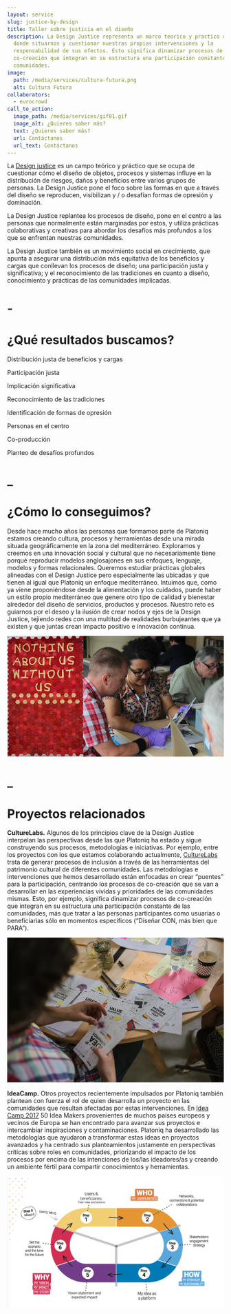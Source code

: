 ```yaml
---
layout: service
slug: justice-by-design
title: Taller sobre justicia en el diseño
description: La Design Justice representa un marco teorico y practico desde
  donde situarnos y cuestionar nuestras propias intervenciones y la
  responsabilidad de sus efectos. Esto significa dinamizar procesos de
  co-creación que integran en su estructura una participación constante de las
  comunidades.
image:
  path: /media/services/cultura-futura.png
  alt: Cultura Futura
collaborators:
  - eurocrowd
call_to_action:
  image_path: /media/services/gif01.gif
  image_alt: ¿Quieres saber más?
  text: ¿Quieres saber más?
  url: Contáctanos
  url_text: Contáctanos
---
```

La [Design justice](http://designjusticenetwork.org/) es un campo teórico y práctico que se ocupa de cuestionar cómo el diseño de objetos, procesos y sistemas influye en la distribución de riesgos, daños y beneficios entre varios grupos de personas. La Design Justice pone el foco sobre las formas en que a través del diseño se reproducen, visibilizan y / o desafían formas de opresión y dominación. 


La Design Justice replantea los procesos de diseño, pone en el centro a las personas que normalmente están marginadas por estos, y utiliza prácticas colaborativas y creativas para abordar los desafíos más profundos a los que se enfrentan nuestras comunidades.

La Design Justice también es un movimiento social en crecimiento, que apunta a asegurar una distribución más equitativa de los beneficios y cargas que conllevan los procesos de diseño; una participación justa y significativa; y el reconocimiento de las tradiciones en cuanto a diseño, conocimiento y prácticas de las comunidades implicadas.

# \-

# ¿Qué resultados buscamos?

Distribución justa de beneficios y cargas

Participación justa

Implicación significativa

Reconocimiento de las tradiciones

Identificación de formas de opresión

Personas en el centro

Co-producción

Planteo de desafíos profundos

# _

# ¿Cómo lo conseguimos?

Desde hace mucho años las personas que formamos parte de Platoniq estamos creando cultura, procesos y herramientas desde una mirada situada geográficamente en la zona del mediterráneo. Exploramos y creemos en una innovación social y cultural que no necesariamente tiene porqué reproducir modelos anglosajones en sus enfoques, lenguaje, modelos y formas relacionales. Queremos estudiar prácticas globales alineadas con el Design Justice pero especialmente las ubicadas y que tienen al igual que Platoniq un enfoque mediterráneo. Intuimos que, como ya viene proponiéndose desde la alimentación y los cuidados, puede haber un estilo propio mediterráneo que genere otro tipo de calidad y bienestar alrededor del diseño de servicios, productos y procesos. Nuestro reto es guiarnos por el deseo y la ilusión de crear nodos y ejes de la Design Justice, tejiendo redes con una multitud de realidades burbujeantes que ya existen y que juntas crean impacto positivo e innovación continua. 




![Taller sobre justícia en el diseño](/media/unnamed.png "Taller sobre justícia en el diseño")

# _

# Proyectos relacionados

**CultureLabs.** Algunos de los principios clave de la Design Justice interpelan las perspectivas desde las que Platoniq ha estado y sigue construyendo sus procesos, metodologías e iniciativas. Por ejemplo, entre los proyectos con los que estamos colaborando actualmente, [CultureLabs ](https://culture-labs.eu/)trata de generar procesos de inclusión a través de las herramientas del patrimonio cultural de diferentes comunidades. Las metodologías e intervenciones que hemos desarrollado están enfocadas en crear “puentes” para la participación, centrando los procesos de co-creación que se van a desarrollar en las experiencias vividas y prioridades de las comunidades mismas. Esto, por ejemplo, significa dinamizar procesos de co-creación que integran en su estructura una participación constante de las comunidades, más que tratar a las personas participantes como usuarias o beneficiarias sólo en momentos específicos (“Diseñar CON, más bien que PARA”). 

![CultureLabs](/media/1_bmtqwn8wnhxh3vqsi9p2za.webp "CultureLabs")

**IdeaCamp.** Otros proyectos recientemente impulsados por Platoniq también plantean con fuerza el rol de quien desarrolla un proyecto en las comunidades que resultan afectadas por estas intervenciones. En [Idea Camp 2017](https://ideacamp2017.eu/) 50 Idea Makers provenientes de muchos países europeos y vecinos de Europa se han encontrado para avanzar sus proyectos e intercambiar inspiraciones y contaminaciones. Platoniq ha desarrollado las metodologías que ayudaron a transformar estas ideas en proyectos avanzados y ha centrado sus planteamientos justamente en perspectivas críticas sobre roles en comunidades, priorizando el impacto de los procesos por encima de las intenciones de los/las ideadores/as y creando un ambiente fértil para compartir conocimientos y herramientas. 

![](/media/captura-de-pantalla-2024-09-05-a-las-17.17.37.png)
